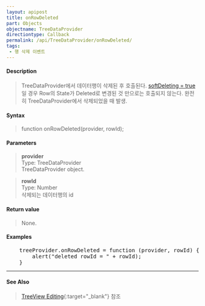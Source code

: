 ```yaml
---
layout: apipost
title: onRowDeleted
part: Objects
objectname: TreeDataProvider
directiontype: Callback
permalink: /api/TreeDataProvider/onRowDeleted/
tags:
 - 행 삭제 이벤트
---
```



#### Description

> TreeDataProvider에서 데이터행이 삭제된 후 호출된다.
> [softDeleting = true](/api/DataProvider/DataProviderOptions/) 일 경우 Row의 State가 Deleted로 변경된 것 만으로는 호출되지 않는다.  완전히 TreeDataProvider에서 삭제되었을 때 발생.

#### Syntax

> function onRowDeleted(provider, rowId);  

#### Parameters
  
> **provider**  
> Type: TreeDataProvider  
> TreeDataProvider object.  

> **rowId**  
> Type: Number  
> 삭제되는 데이터행의 id  

#### Return value

> None.  

#### Examples 

<pre class="prettyprint">
	treeProvider.onRowDeleted = function (provider, rowId) {
		alert("deleted rowId = " + rowId);
	}
</pre>

---

#### See Also

> [TreeView Editing](http://demo.realgrid.net/Demo/TreeEditing){:target="_blank"} 참조   
